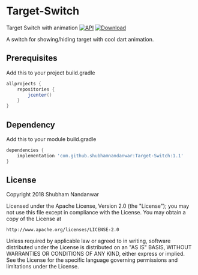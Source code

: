 # Target-Switch
Target Switch with animation
[![API](https://img.shields.io/badge/API-15%2B-brightgreen.svg?style=flat)](https://android-arsenal.com/api?level=16)
[![Download](https://img.shields.io/badge/download-1.1-brightgreen.svg?style=flat) ](https://github.com/shubhamnandanwar/Target-Switch/releases/tag/1.0)

A switch for showing/hiding target with cool dart animation.

## Prerequisites
Add this to your project build.gradle
``` gradle
allprojects {
    repositories {
        jcenter()
    }
}
```
## Dependency
Add this to your module build.gradle

``` gradle
dependencies {
    implementation 'com.github.shubhamnandanwar:Target-Switch:1.1'
}
```

License
----
Copyright 2018 Shubham Nandanwar

   Licensed under the Apache License, Version 2.0 (the "License");
   you may not use this file except in compliance with the License.
   You may obtain a copy of the License at

    http://www.apache.org/licenses/LICENSE-2.0

   Unless required by applicable law or agreed to in writing, software
   distributed under the License is distributed on an "AS IS" BASIS,
   WITHOUT WARRANTIES OR CONDITIONS OF ANY KIND, either express or implied.
   See the License for the specific language governing permissions and
   limitations under the License.
